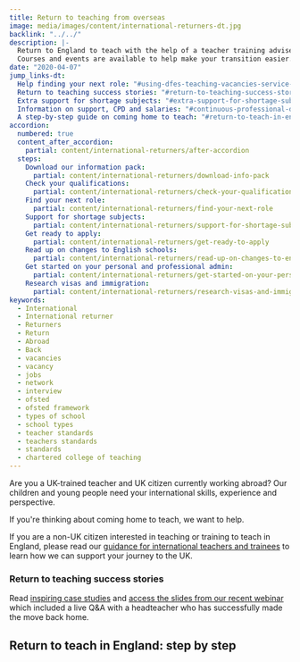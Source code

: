 ```yaml
---
title: Return to teaching from overseas
image: media/images/content/international-returners-dt.jpg
backlink: "../../"
description: |-
  Return to England to teach with the help of a teacher training adviser.
  Courses and events are available to help make your transition easier.
date: "2020-04-07"
jump_links-dt:
  Help finding your next role: "#using-dfes-teaching-vacancies-service-to-find-your-next-role"
  Return to teaching success stories: "#return-to-teaching-success-stories"
  Extra support for shortage subjects: "#extra-support-for-shortage-subjects"
  Information on support, CPD and salaries: "#continuous-professional-development-cpd-and-teaching-salaries"
  A step-by-step guide on coming home to teach: "#return-to-teach-in-england-step-by-step"
accordion:
  numbered: true
  content_after_accordion:
    partial: content/international-returners/after-accordion
  steps:
    Download our information pack:
      partial: content/international-returners/download-info-pack
    Check your qualifications:
      partial: content/international-returners/check-your-qualifications
    Find your next role:
      partial: content/international-returners/find-your-next-role
    Support for shortage subjects:
      partial: content/international-returners/support-for-shortage-subjects
    Get ready to apply:
      partial: content/international-returners/get-ready-to-apply
    Read up on changes to English schools:
      partial: content/international-returners/read-up-on-changes-to-english-schools
    Get started on your personal and professional admin:
      partial: content/international-returners/get-started-on-your-personal-and-professional-admin
    Research visas and immigration:
      partial: content/international-returners/research-visas-and-immigration
keywords:
  - International
  - International returner
  - Returners
  - Return
  - Abroad
  - Back
  - vacancies
  - vacancy
  - jobs
  - network
  - interview
  - ofsted
  - ofsted framework
  - types of school
  - school types
  - teacher standards
  - teachers standards
  - standards
  - chartered college of teaching
---
```


Are you a UK-trained teacher and UK citizen currently working abroad? Our
children and young people need your international skills, experience and
perspective.

If you're thinking about coming home to teach, we want to help.

If you are a non-UK citizen interested in teaching or training to teach in
England, please read our
[guidance for international teachers and trainees](/train-to-teach-in-england-as-an-international-student)
to learn how we can support your journey to the UK.

### Return to teaching success stories

Read [inspiring case studies](/my-story-into-teaching/international-career-changers)
and [access the slides from our recent webinar](https://drive.google.com/file/d/1kqQPsjW45JjXgBA6A5KnxyTU_RHstzG8/view?usp=sharing)
which included a live Q&A with a headteacher who has successfully made the move
back home.

## Return to teach in England: step by step
